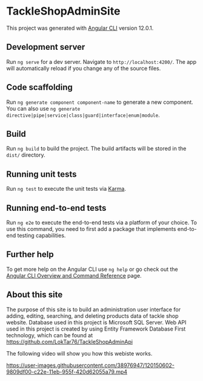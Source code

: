 # TackleShopAdminSite

This project was generated with [Angular CLI](https://github.com/angular/angular-cli) version 12.0.1.

## Development server

Run `ng serve` for a dev server. Navigate to `http://localhost:4200/`. The app will automatically reload if you change any of the source files.

## Code scaffolding

Run `ng generate component component-name` to generate a new component. You can also use `ng generate directive|pipe|service|class|guard|interface|enum|module`.

## Build

Run `ng build` to build the project. The build artifacts will be stored in the `dist/` directory.

## Running unit tests

Run `ng test` to execute the unit tests via [Karma](https://karma-runner.github.io).

## Running end-to-end tests

Run `ng e2e` to execute the end-to-end tests via a platform of your choice. To use this command, you need to first add a package that implements end-to-end testing capabilities.

## Further help

To get more help on the Angular CLI use `ng help` or go check out the [Angular CLI Overview and Command Reference](https://angular.io/cli) page.

## About this site

The purpose of this site is to build an administration user interface for adding, editing, searching, and deleting products data of tackle shop website. Database used in this project is Microsoft SQL Server. Web API used in this project is created by using Entity Framework Database First technology, which can be found at https://github.com/LokTar76/TackleShopAdminApi

The following video will show you how this webiste works.


https://user-images.githubusercontent.com/38976947/120150602-9809df00-c22e-11eb-955f-420d62055a79.mp4


